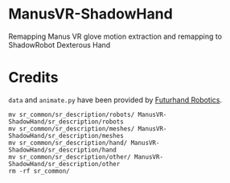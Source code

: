 # ManusVR-ShadowHand
Remapping Manus VR glove motion extraction and remapping to ShadowRobot Dexterous Hand

# Credits
`data` and `animate.py` have been provided by [Futurhand Robotics](https://futurhandrobotics.com/).

```
mv sr_common/sr_description/robots/ ManusVR-ShadowHand/sr_description/robots
mv sr_common/sr_description/meshes/ ManusVR-ShadowHand/sr_description/meshes
mv sr_common/sr_description/hand/ ManusVR-ShadowHand/sr_description/hand
mv sr_common/sr_description/other/ ManusVR-ShadowHand/sr_description/other
rm -rf sr_common/
```